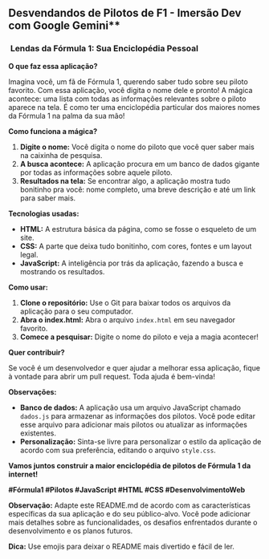 ## Desvendandos de Pilotos de F1 - Imersão Dev com Google Gemini**

### ️ **Lendas da Fórmula 1: Sua Enciclopédia Pessoal**

**O que faz essa aplicação?**

Imagina você, um fã de Fórmula 1, querendo saber tudo sobre seu piloto favorito. Com essa aplicação, você digita o nome dele e pronto! A mágica acontece: uma lista com todas as informações relevantes sobre o piloto aparece na tela. É como ter uma enciclopédia particular dos maiores nomes da Fórmula 1 na palma da sua mão!

**Como funciona a mágica?**

1. **Digite o nome:** Você digita o nome do piloto que você quer saber mais na caixinha de pesquisa.
2. **A busca acontece:** A aplicação procura em um banco de dados gigante por todas as informações sobre aquele piloto.
3. **Resultados na tela:** Se encontrar algo, a aplicação mostra tudo bonitinho pra você: nome completo, uma breve descrição e até um link para saber mais.

**Tecnologias usadas:**

* **HTML:** A estrutura básica da página, como se fosse o esqueleto de um site.
* **CSS:** A parte que deixa tudo bonitinho, com cores, fontes e um layout legal.
* **JavaScript:** A inteligência por trás da aplicação, fazendo a busca e mostrando os resultados.

**Como usar:**

1. **Clone o repositório:** Use o Git para baixar todos os arquivos da aplicação para o seu computador.
2. **Abra o index.html:** Abra o arquivo `index.html` em seu navegador favorito.
3. **Comece a pesquisar:** Digite o nome do piloto e veja a magia acontecer!

**Quer contribuir?**

Se você é um desenvolvedor e quer ajudar a melhorar essa aplicação, fique à vontade para abrir um pull request. Toda ajuda é bem-vinda!

**Observações:**

* **Banco de dados:** A aplicação usa um arquivo JavaScript chamado `dados.js` para armazenar as informações dos pilotos. Você pode editar esse arquivo para adicionar mais pilotos ou atualizar as informações existentes.
* **Personalização:** Sinta-se livre para personalizar o estilo da aplicação de acordo com sua preferência, editando o arquivo `style.css`.

**Vamos juntos construir a maior enciclopédia de pilotos de Fórmula 1 da internet!** 

**#Fórmula1 #Pilotos #JavaScript #HTML #CSS #DesenvolvimentoWeb**

**Observação:** Adapte este README.md de acordo com as características específicas da sua aplicação e do seu público-alvo. Você pode adicionar mais detalhes sobre as funcionalidades, os desafios enfrentados durante o desenvolvimento e os planos futuros.

**Dica:** Use emojis para deixar o README mais divertido e fácil de ler. 

